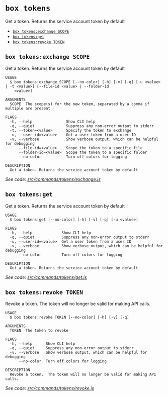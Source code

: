 `box tokens`
============

Get a token. Returns the service account token by default

* [`box tokens:exchange SCOPE`](#box-tokensexchange-scope)
* [`box tokens:get`](#box-tokensget)
* [`box tokens:revoke TOKEN`](#box-tokensrevoke-token)

## `box tokens:exchange SCOPE`

Get a token. Returns the service account token by default

```
USAGE
  $ box tokens:exchange SCOPE [--no-color] [-h] [-v] [-q] [-u <value> | -t <value>] [--file-id <value> | --folder-id
    <value>]

ARGUMENTS
  SCOPE  The scope(s) for the new token, separated by a comma if multiple are present

FLAGS
  -h, --help               Show CLI help
  -q, --quiet              Suppress any non-error output to stderr
  -t, --token=<value>      Specify the token to exchange
  -u, --user-id=<value>    Get a user token from a user ID
  -v, --verbose            Show verbose output, which can be helpful for debugging
      --file-id=<value>    Scope the token to a specific file
      --folder-id=<value>  Scope the token to a specific folder
      --no-color           Turn off colors for logging

DESCRIPTION
  Get a token. Returns the service account token by default
```

_See code: [src/commands/tokens/exchange.js](https://github.com/box/boxcli/blob/v4.4.1/src/commands/tokens/exchange.js)_

## `box tokens:get`

Get a token. Returns the service account token by default

```
USAGE
  $ box tokens:get [--no-color] [-h] [-v] [-q] [-u <value>]

FLAGS
  -h, --help             Show CLI help
  -q, --quiet            Suppress any non-error output to stderr
  -u, --user-id=<value>  Get a user token from a user ID
  -v, --verbose          Show verbose output, which can be helpful for debugging
      --no-color         Turn off colors for logging

DESCRIPTION
  Get a token. Returns the service account token by default
```

_See code: [src/commands/tokens/get.js](https://github.com/box/boxcli/blob/v4.4.1/src/commands/tokens/get.js)_

## `box tokens:revoke TOKEN`

Revoke a token.  The token will no longer be valid for making API calls.

```
USAGE
  $ box tokens:revoke TOKEN [--no-color] [-h] [-v] [-q]

ARGUMENTS
  TOKEN  The token to revoke

FLAGS
  -h, --help      Show CLI help
  -q, --quiet     Suppress any non-error output to stderr
  -v, --verbose   Show verbose output, which can be helpful for debugging
      --no-color  Turn off colors for logging

DESCRIPTION
  Revoke a token.  The token will no longer be valid for making API calls.
```

_See code: [src/commands/tokens/revoke.js](https://github.com/box/boxcli/blob/v4.4.1/src/commands/tokens/revoke.js)_
